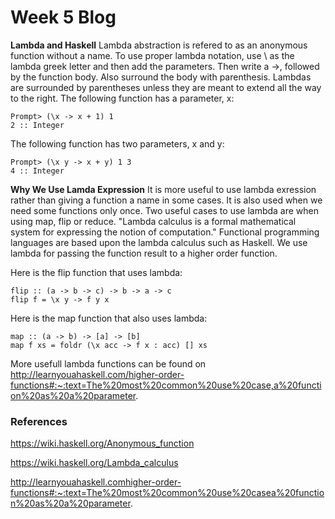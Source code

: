 # Week 5 Blog
**Lambda and Haskell**
Lambda abstraction is refered to as an anonymous function without a name. To use proper lambda notation, use \ as the lambda greek letter and then add the parameters. Then write a ->, followed by the function body. Also surround the body with parenthesis. Lambdas are surrounded by parentheses unless they are meant to extend all the way to the right. 
The following function has a parameter, x:

```
Prompt> (\x -> x + 1) 1
2 :: Integer
```

The following function has two parameters, x and y:
```
Prompt> (\x y -> x + y) 1 3
4 :: Integer
```

**Why We Use Lamda Expression**
It is more useful to use lambda exression rather than giving a function a name in some cases. It is also used when we need some functions only once. Two useful cases to use lambda are when using map, flip or reduce. "Lambda calculus is a formal mathematical system for expressing the notion of computation." Functional programming languages are based upon the lambda calculus such as Haskell. We use lambda for passing the function result to a higher order function.

Here is the flip function that uses lambda:

```
flip :: (a -> b -> c) -> b -> a -> c  
flip f = \x y -> f y x  
```

Here is the map function that also uses lambda:

```
map :: (a -> b) -> [a] -> [b]  
map f xs = foldr (\x acc -> f x : acc) [] xs
```
More usefull lambda functions can be found on http://learnyouahaskell.com/higher-order-functions#:~:text=The%20most%20common%20use%20case,a%20function%20as%20a%20parameter.

### References
https://wiki.haskell.org/Anonymous_function

https://wiki.haskell.org/Lambda_calculus

http://learnyouahaskell.comhigher-order-functions#:~:text=The%20most%20common%20use%20casea%20function%20as%20a%20parameter.